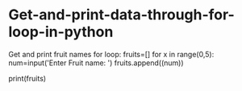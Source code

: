 # Get-and-print-data-through-for-loop-in-python

Get and print fruit names for loop:
fruits=[]
for x in range(0,5):
    num=input('Enter Fruit name: ')
    fruits.append((num))

print(fruits)
